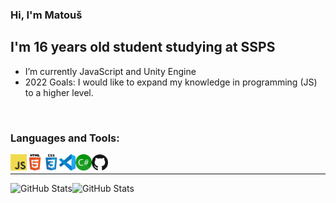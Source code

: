 ###  Hi, I'm Matouš

## I'm 16 years old student studying at SSPS

-  I’m currently JavaScript and Unity Engine
-  2022 Goals: I would like to expand my knowledge in programming (JS) to a higher level.

<br />

### Languages and Tools:

<img align="left" alt="JavaScript" width="26px" src="https://raw.githubusercontent.com/github/explore/80688e429a7d4ef2fca1e82350fe8e3517d3494d/topics/javascript/javascript.png" />
<img align="left" alt="HTML5" width="26px" src="https://raw.githubusercontent.com/github/explore/80688e429a7d4ef2fca1e82350fe8e3517d3494d/topics/html/html.png" />
<img align="left" alt="CSS3" width="26px" src="https://raw.githubusercontent.com/github/explore/80688e429a7d4ef2fca1e82350fe8e3517d3494d/topics/css/css.png" />
<img align="left" alt="Visual Studio Code" width="26px" src="https://raw.githubusercontent.com/github/explore/80688e429a7d4ef2fca1e82350fe8e3517d3494d/topics/visual-studio-code/visual-studio-code.png" />
<img align="left" alt="C#" width="26px" src="https://raw.githubusercontent.com/github/explore/80688e429a7d4ef2fca1e82350fe8e3517d3494d/topics/csharp/csharp.png" />
<img align="left" alt="GitHub" width="26px" src="https://raw.githubusercontent.com/github/explore/78df643247d429f6cc873026c0622819ad797942/topics/github/github.png" />

<br />

---

<img align="left" alt="GitHub Stats" src="https://github-readme-stats.vercel.app/api?username=koblihar&show_icons=true&title_color=ffffff&icon_color=4c70f1&text_color=999&bg_color=151515" />
<img align="left" alt="GitHub Stats" src="https://github-readme-stats.vercel.app/api/top-langs?username=koblihar&show_icons=true&locate=en&layout=compact&title_color=ffffff&icon_color=fff&text_color=fff&bg_color=151515&progress_color=d200af" />
